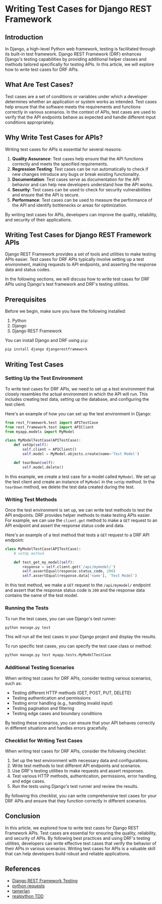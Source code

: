 # Writing Test Cases for Django REST Framework

## Introduction

In Django, a high-level Python web framework, testing is facilitated through its built-in test framework. Django REST Framework (DRF) enhances Django's testing capabilities by providing additional helper classes and methods tailored specifically for testing APIs. In this article, we will explore how to write test cases for DRF APIs.

## What Are Test Cases?

Test cases are a set of conditions or variables under which a developer determines whether an application or system works as intended. Test cases help ensure that the software meets the requirements and functions correctly in various scenarios. In the context of APIs, test cases are used to verify that the API endpoints behave as expected and handle different input conditions appropriately.

## Why Write Test Cases for APIs?

Writing test cases for APIs is essential for several reasons:

1. **Quality Assurance**: Test cases help ensure that the API functions correctly and meets the specified requirements.
2. **Regression Testing**: Test cases can be run automatically to check if new changes introduce any bugs or break existing functionality.
3. **Documentation**: Test cases serve as documentation for the API behavior and can help new developers understand how the API works.
4. **Security**: Test cases can be used to check for security vulnerabilities and ensure that the API is secure.
5. **Performance**: Test cases can be used to measure the performance of the API and identify bottlenecks or areas for optimization.

By writing test cases for APIs, developers can improve the quality, reliability, and security of their applications.

## Writing Test Cases for Django REST Framework APIs

Django REST Framework provides a set of tools and utilities to make testing APIs easier. Test cases for DRF APIs typically involve setting up a test environment, making requests to API endpoints, and asserting the response data and status codes.

In the following sections, we will discuss how to write test cases for DRF APIs using Django's test framework and DRF's testing utilities.

## Prerequisites

Before we begin, make sure you have the following installed:

1. Python
2. Django
3. Django REST Framework

You can install Django and DRF using `pip`:

```bash
pip install django djangorestframework
```

## Writing Test Cases

### Setting Up the Test Environment

To write test cases for DRF APIs, we need to set up a test environment that closely resembles the actual environment in which the API will run. This includes creating test data, setting up the database, and configuring the test client.

Here's an example of how you can set up the test environment in Django:

```python
from rest_framework.test import APITestCase
from rest_framework.test import APIClient
from myapp.models import MyModel

class MyModelTestCase(APITestCase):
    def setUp(self):
        self.client = APIClient()
        self.model = MyModel.objects.create(name='Test Model')

    def tearDown(self):
        self.model.delete()
```

In this example, we create a test case for a model called `MyModel`. We set up the test client and create an instance of `MyModel` in the `setUp` method. In the `tearDown` method, we delete the test data created during the test.

### Writing Test Methods

Once the test environment is set up, we can write test methods to test the API endpoints. DRF provides helper methods to make testing APIs easier. For example, we can use the `client.get` method to make a `GET` request to an API endpoint and assert the response status code and data.

Here's an example of a test method that tests a `GET` request to a DRF API endpoint:

```python
class MyModelTestCase(APITestCase):
    # setUp method

    def test_get_my_model(self):
        response = self.client.get('/api/mymodel/')
        self.assertEqual(response.status_code, 200)
        self.assertEqual(response.data['name'], 'Test Model')
```

In this test method, we make a `GET` request to the `/api/mymodel/` endpoint and assert that the response status code is `200` and the response data contains the name of the test model.

### Running the Tests

To run the test cases, you can use Django's test runner:

```bash
python manage.py test
```

This will run all the test cases in your Django project and display the results.

To run specific test cases, you can specify the test case class or method:

```bash
python manage.py test myapp.tests.MyModelTestCase
```

### Additional Testing Scenarios

When writing test cases for DRF APIs, consider testing various scenarios, such as:

- Testing different HTTP methods (GET, POST, PUT, DELETE)
- Testing authentication and permissions
- Testing error handling (e.g., handling invalid input)
- Testing pagination and filtering
- Testing edge cases and boundary conditions

By testing these scenarios, you can ensure that your API behaves correctly in different situations and handles errors gracefully.

### Checklist for Writing Test Cases

When writing test cases for DRF APIs, consider the following checklist:

1. Set up the test environment with necessary data and configurations.
2. Write test methods to test different API endpoints and scenarios.
3. Use DRF's testing utilities to make requests and assert responses.
4. Test various HTTP methods, authentication, permissions, error handling, and edge cases.
5. Run the tests using Django's test runner and review the results.

By following this checklist, you can write comprehensive test cases for your DRF APIs and ensure that they function correctly in different scenarios.

## Conclusion

In this article, we explored how to write test cases for Django REST Framework APIs. Test cases are essential for ensuring the quality, reliability, and security of APIs. By following best practices and using DRF's testing utilities, developers can write effective test cases that verify the behavior of their APIs in various scenarios. Writing test cases for APIs is a valuable skill that can help developers build robust and reliable applications.

## References

- [Django REST Framework Testing](https://www.django-rest-framework.org/api-guide/testing/)
- [python requests](https://github.com/rajansahu713/Django-assign/tree/main)
- [tamerlan](https://tamerlan.dev/how-to-test-drf-apis/)
- [realpython TDD](https://realpython.com/test-driven-development-of-a-django-restful-api/)